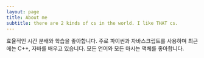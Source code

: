 ```yaml
---
layout: page
title: About me
subtitle: there are 2 kinds of cs in the world. I like THAT cs.
---
```


효율적인 시간 분배와 학습을 좋아합니다. 
주로 파이썬과 자바스크립트를 사용하며 최근에는 C++, 자바를 배우고 있습니다.
모든 언어와 모든 마시는 액체를 좋아합니다.
